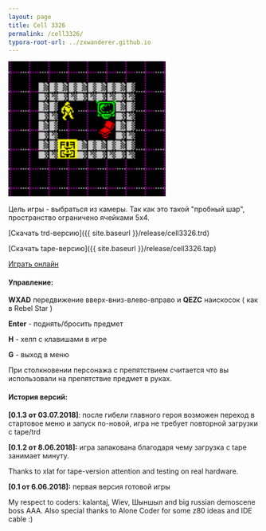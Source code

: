 ```yaml
---
layout: page
title: Cell 3326
permalink: /cell3326/
typora-root-url: ../zxwanderer.github.io
---
```


![Тестовый уровень](/images/cell3326.png)

Цель игры - выбраться из камеры. Так как это такой "пробный шар",
пространство ограничено ячейками 5x4.

[Скачать trd-версию]({{ site.baseurl }}/release/cell3326.trd)

[Скачать tape-версию]({{ site.baseurl }}/release/cell3326.tap)

[Играть онлайн](http://random.amberskynet.org/cell3326/unreal_speccy_portable.html)

#### Управление:

**WXAD** передвижение вверх-вниз-влево-вправо и <b>QEZC</b> наискосок ( как в Rebel Star )

 **Enter** - поднять/бросить предмет

 **H** - хелп с клавишами в игре

 **G** - выход в меню

При столкновении персонажа с препятствием считается что вы использовали на препятствие предмет в руках.

#### История версий:

**[0.1.3 от 03.07.2018]**: после гибели главного героя возможен переход в стартовое меню и запуск по-новой, игра не требует повторной загрузки с tape/trd

**[0.1.2 от 8.06.2018]:** игра запакована благодаря чему загрузка с tape занимает минуту. 

Thanks to xlat for tape-version attention and testing on real hardware.

**[0.1 от 6.06.2018]:** первая версия готовой игры

My respect to coders: kalantaj, Wiev, Шыншыл and big russian demoscene boss AAA. Also special thanks to Alone Coder for some z80 ideas and IDE cable :) 